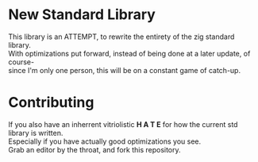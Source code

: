 # New Standard Library
This library is an ATTEMPT, to rewrite the entirety of the zig standard library.\
With optimizations put forward, instead of being done at a later update, of course-\
since I'm only one person, this will be on a constant game of catch-up.

# Contributing
If you also have an inherrent vitriolistic  **H A T E** for how the current std library is written.\
Especially if you have actually good optimizations you see.\
Grab an editor by the throat, and fork this repository.